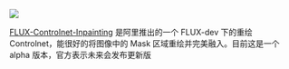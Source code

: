 
![](https://github.com/alimama-creative/FLUX-Controlnet-Inpainting/raw/main/images/flux1.jpg)

[FLUX-Controlnet-Inpainting](https://github.com/alimama-creative/FLUX-Controlnet-Inpainting) 是阿里推出的一个 FLUX-dev 下的重绘 Controlnet，能很好的将图像中的 Mask 区域重绘并完美融入。目前这是一个 alpha 版本，官方表示未来会发布更新版